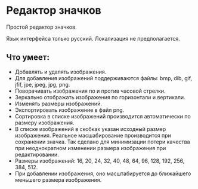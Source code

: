 # Редактор значков
Простой редактор значков.

Язык интерфейса только русский. Локализация не предполагается.

## Что умеет:
- Добавлять и удалять изображения.
- Для добавления изображений поддерживаются файлы: bmp, dib, gif, jfif, jpe, jpeg, jpg, png.
- Поворачивать изображения по и против часовой стрелки.
- Зеркально отображать изображения по горизонтали и вертикали.
- Изменять размеры изображений.
- Экспортировать изображение в файл png.
- Сортировка в списке изображений производится автоматически по размеру изображения.
- В списке изображений в скобках указан исходный размер изображения. Реальное масшабирование производится при сохранении значка. Так сделано для минимизации потери качества при неоднократном изменении размера изображения при редактировании.
- Размеры изображений: 16, 20, 24, 32, 40, 48, 64, 96, 128, 192, 256, 384, 512.
- При добавлении изображения, оно масштабируется до ближайшего меньшего размера изображения.
